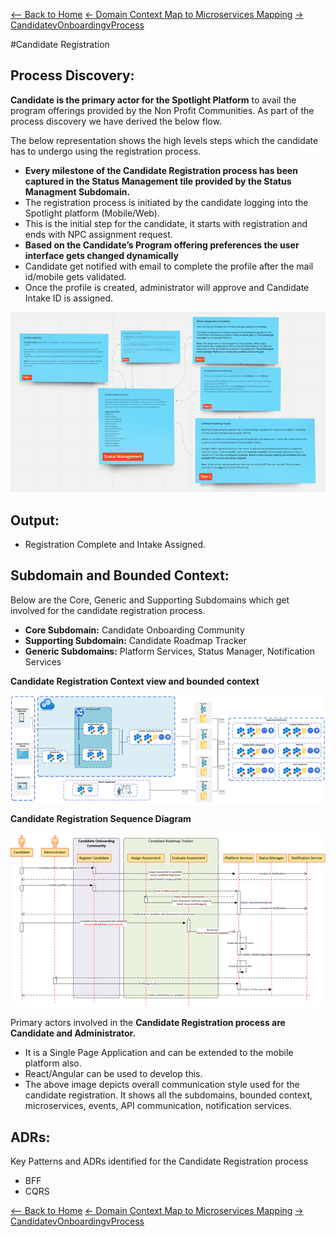 [<-- Back to Home](../README.md)
[<- Domain Context Map to Microservices Mapping](./5_Arch_DomainContextMaptoMicroservicesMapping.md)
[-> CandidatevOnboardingvProcess](./7_Arch_CandidateOnboardingProcess.md)

#Candidate Registration

## Process Discovery:
**Candidate is the primary actor for the Spotlight Platform** to avail the program offerings provided by the Non Profit Communities. As part of the process discovery we have derived the below flow.

The below representation shows the high levels steps which the candidate has to undergo using the registration process. 

- **Every milestone of the Candidate Registration process has been captured in the Status Management tile provided by the Status Managment Subdomain.**
- The registration process is initiated by the candidate logging into the Spotlight platform (Mobile/Web).
- This is the initial step for the candidate, it starts with registration and ends with NPC assignment request.
- **Based on the Candidate’s Program offering preferences the user interface gets changed dynamically**
- Candidate get notified with email to complete the profile after the mail id/mobile gets validated.
- Once the profile is created, administrator will approve and Candidate Intake ID is assigned.

![CandidateRegistrationProcessDiscovery](..//Images/CandidateRegistrationProcessDiscovery.png) 

## **Output**:

- Registration Complete and Intake Assigned.
 
## Subdomain and Bounded Context:

Below are the Core, Generic and Supporting Subdomains which get involved for the candidate registration process.

- **Core Subdomain:** Candidate Onboarding Community
- **Supporting Subdomain:** Candidate Roadmap Tracker 
- **Generic Subdomains:** Platform Services, Status Manager, Notification Services  

 **Candidate Registration Context view and bounded context**
 
![CandidateOnboardingContextviewandboundedcontext](..//Images/CandidateOnboardingContextviewandboundedcontext.png)

**Candidate Registration Sequence Diagram**

![Candidate Registration Sequence Diagram](..//Images/CandidateRegistrationSequenceDiagram.png)
  
Primary actors involved in the **Candidate Registration process are Candidate and Administrator.** 

- It is a Single Page Application and can be extended to the mobile platform also. 
- React/Angular can be used to develop this.
- The above image depicts overall communication style used for the candidate registration. It shows all the subdomains, bounded context, microservices, events, API communication, notification services.

## ADRs:
Key Patterns and ADRs identified for the Candidate Registration process
- BFF
- CQRS

[<-- Back to Home](../README.md)
[<- Domain Context Map to Microservices Mapping](./5_Arch_DomainContextMaptoMicroservicesMapping.md)
[-> CandidatevOnboardingvProcess](./7_Arch_CandidateOnboardingProcess.md)
